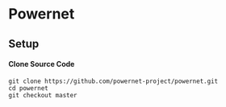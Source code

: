# Powernet
    
## Setup

#### Clone Source Code
```
git clone https://github.com/powernet-project/powernet.git
cd powernet
git checkout master
``` 
